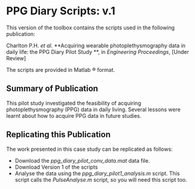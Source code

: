 # PPG Diary Scripts: v.1

This version of the toolbox contains the scripts used in the following publication:

Charlton P.H. *et al.* **Acquiring wearable photoplethysmography data in daily life: the PPG Diary Pilot Study **, in *Engineering Proceedings*, [Under Review]

The scripts are provided in Matlab &reg; format.

## Summary of Publication

This pilot study investigated the feasibility of acquiring photoplethysmography (PPG) data in daily living. Several lessons were learnt about how to acquire PPG data in future studies.

## Replicating this Publication

The work presented in this case study can be replicated as follows:

*   Download the *ppg_diary_pilot_conv_data.mat* data file.
*   Download Version 1 of the scripts
*   Analyse the data using the *ppg_diary_pilot1_analysis.m* script. This script calls the *PulseAnalyse.m* script, so you will need this script too.


